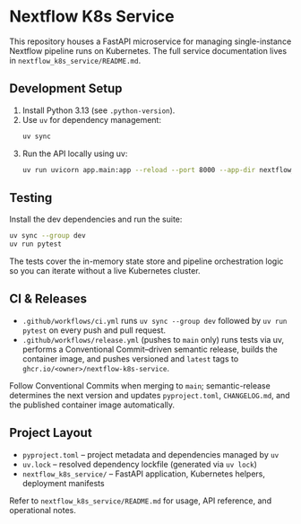 # Nextflow K8s Service

This repository houses a FastAPI microservice for managing single-instance Nextflow pipeline runs on Kubernetes. The full service documentation lives in `nextflow_k8s_service/README.md`.

## Development Setup
1. Install Python 3.13 (see `.python-version`).
2. Use `uv` for dependency management:
   ```bash
   uv sync
   ```
3. Run the API locally using uv:
   ```bash
   uv run uvicorn app.main:app --reload --port 8000 --app-dir nextflow_k8s_service
   ```

## Testing
Install the dev dependencies and run the suite:

```bash
uv sync --group dev
uv run pytest
```

The tests cover the in-memory state store and pipeline orchestration logic so you can iterate without a live Kubernetes cluster.

## CI & Releases
- `.github/workflows/ci.yml` runs `uv sync --group dev` followed by `uv run pytest` on every push and pull request.
- `.github/workflows/release.yml` (pushes to `main` only) runs tests via uv, performs a Conventional Commit–driven semantic release, builds the container image, and pushes versioned and `latest` tags to `ghcr.io/<owner>/nextflow-k8s-service`.

Follow Conventional Commits when merging to `main`; semantic-release determines the next version and updates `pyproject.toml`, `CHANGELOG.md`, and the published container image automatically.

## Project Layout
- `pyproject.toml` – project metadata and dependencies managed by `uv`
- `uv.lock` – resolved dependency lockfile (generated via `uv lock`)
- `nextflow_k8s_service/` – FastAPI application, Kubernetes helpers, deployment manifests

Refer to `nextflow_k8s_service/README.md` for usage, API reference, and operational notes.
